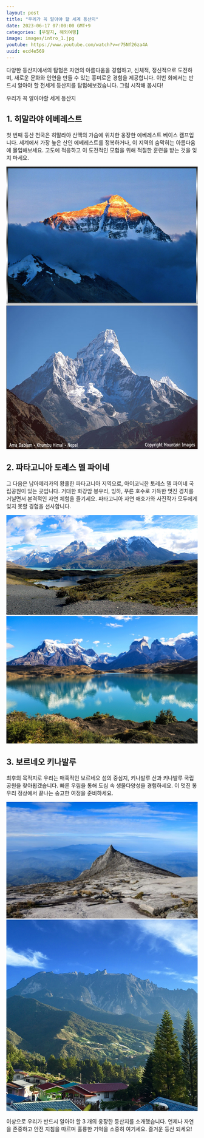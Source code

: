 ```yaml
---
layout: post
title: "우리가 꼭 알아야 할 세계 등산지"
date: 2023-06-17 07:00:00 GMT+9
categories: [우알지, 해외여행]
image: images/intro_1.jpg
youtube: https://www.youtube.com/watch?v=r75Nf26za4A
uuid: ecd4e569
---
```


다양한 등산지에서의 탐험은 자연의 아름다움을 경험하고, 신체적, 정신적으로 도전하며, 새로운 문화와 인연을 만들 수 있는 흥미로운 경험을 제공합니다.
이번 회에서는 반드시 알아야 할 전세계 등산지를 탐험해보겠습니다. 그럼 시작해 봅시다!

우리가 꼭 알아야할 세계 등산지

## 1. 히말라야 에베레스트
첫 번째 등산 천국은 히말라야 산맥의 가슴에 위치한 웅장한 에베레스트 베이스 캠프입니다. 세계에서 가장 높은 산인 에베레스트를 정복하거나, 이 지역의 숨막히는 아름다움에 몰입해보세요. 고도에 적응하고 이 도전적인 모험을 위해 적절한 훈련을 받는 것을 잊지 마세요.

![1_1.jpg](images/1_1.jpg)
![1_2.jpg](images/1_2.jpg)

## 2. 파타고니아 토레스 델 파이네
그 다음은 남아메리카의 황홀한 파타고니아 지역으로, 아이코닉한 토레스 델 파이네 국립공원이 있는 곳입니다. 거대한 화강암 봉우리, 빙하, 푸른 호수로 가득한 멋진 경치를 거닐면서 본격적인 자연 체험을 즐기세요. 파타고니아 자연 애호가와 사진작가 모두에게 잊지 못할 경험을 선사합니다.

![2_1.jpg](images/2_1.jpg)
![2_2.jpg](images/2_2.jpg)

## 3. 보르네오 키나발루
최후의 목적지로 우리는 매혹적인 보르네오 섬의 중심지, 키나발루 산과 키나발루 국립공원을 찾아뵙겠습니다. 빠른 우림을 통해 도심 속 생물다양성을 경험하세요. 이 멋진 봉우리 정상에서 끝나는 숭고한 여정을 준비하세요.

![3_1.jpg](images/3_1.jpg)
![3_2.jpg](images/3_2.jpg)

이상으로 우리가 반드시 알아야 할 3 개의 웅장한 등산지를 소개했습니다. 언제나 자연을 존중하고 안전 지침을 따르며 훌륭한 기억을 소중히 여기세요. 즐거운 등산 되세요!